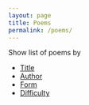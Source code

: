 ```yaml
---
layout: page
title: Poems
permalink: /poems/
---
```


Show list of poems by
- [Title](./sort/title)
- [Author](./sort/author)
- [Form](./sort/form)
- [Difficulty](./sort/difficulty)